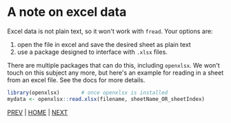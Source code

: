 # A note on excel data

Excel data is not plain text, so it won't work with `fread`. Your options are:
1. open the file in excel and save the desired sheet as plain text
2. use a package designed to interface with `.xlsx` files.

There are multiple packages that can do this, including `openxlsx`. We won't touch on this subject any more, but here's an example for reading in a sheet from an excel file. See the docs for more details.

```R
library(openxlsx)       # once openxlsx is installed
mydata <- openxlsx::read.xlsx(filename, sheetName_OR_sheetIndex)
```

[PREV](A.md) | [HOME](/README.md) | [NEXT](C.md)
